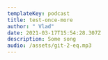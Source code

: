 ```yaml
---
templateKey: podcast
title: test-once-more
author: " Vlad"
date: 2021-03-17T15:54:28.307Z
description: Some song
audio: /assets/git-2-eq.mp3
---
```

